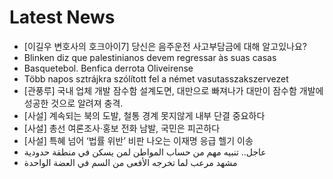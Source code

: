 # Latest News
-  [이길우 변호사의 호크아이7] 당신은 음주운전 사고부담금에 대해 알고있나요?
-  Blinken diz que palestinianos devem regressar às suas casas
-  Basquetebol. Benfica derrota Oliveirense
-  Több napos sztrájkra szólított fel a német vasutasszakszervezet
-  [관풍루] 국내 업체 개발 잠수함 설계도면, 대만으로 빠져나가 대만이 잠수함 개발에 성공한 것으로 알려져 충격.
-  [사설] 계속되는 북의 도발, 철통 경계 못지않게 내부 단결 중요하다
-  [사설] 총선 여론조사·홍보 전화 남발, 국민은 피곤하다
-  [사설] 특혜 넘어 ‘법률 위반’ 비판 나오는 이재명 응급 헬기 이송
-  عاجل.. تنبيه مهم من حساب المواطن لمن يسكن في منطقة حدودية
-  مشهد مرعب لما تخرجه الأفعى من السم في العضة الواحدة
